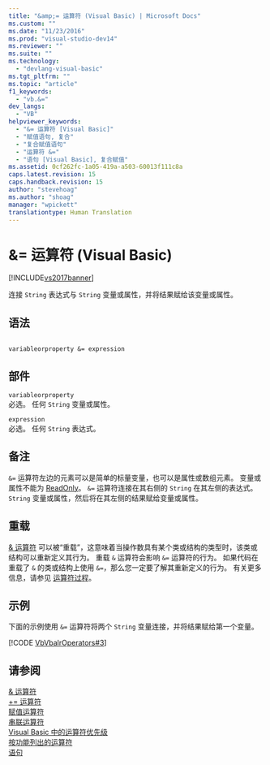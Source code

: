 ```yaml
---
title: "&amp;= 运算符 (Visual Basic) | Microsoft Docs"
ms.custom: ""
ms.date: "11/23/2016"
ms.prod: "visual-studio-dev14"
ms.reviewer: ""
ms.suite: ""
ms.technology: 
  - "devlang-visual-basic"
ms.tgt_pltfrm: ""
ms.topic: "article"
f1_keywords: 
  - "vb.&="
dev_langs: 
  - "VB"
helpviewer_keywords: 
  - "&= 运算符 [Visual Basic]"
  - "赋值语句, 复合"
  - "复合赋值语句"
  - "运算符 &="
  - "语句 [Visual Basic], 复合赋值"
ms.assetid: 0cf262fc-1a05-419a-a503-60013f111c8a
caps.latest.revision: 15
caps.handback.revision: 15
author: "stevehoag"
ms.author: "shoag"
manager: "wpickett"
translationtype: Human Translation
---
```

# &amp;= 运算符 (Visual Basic)
[!INCLUDE[vs2017banner](../../../csharp/includes/vs2017banner.md)]

连接 `String` 表达式与 `String` 变量或属性，并将结果赋给该变量或属性。  
  
## 语法  
  
```  
  
variableorproperty &= expression  
```  
  
## 部件  
 `variableorproperty`  
 必选。  任何 `String` 变量或属性。  
  
 `expression`  
 必选。  任何 `String` 表达式。  
  
## 备注  
 `&=` 运算符左边的元素可以是简单的标量变量，也可以是属性或数组元素。  变量或属性不能为 [ReadOnly](../../../visual-basic/language-reference/modifiers/readonly.md)。  `&=` 运算符连接在其右侧的 `String` 在其左侧的表达式。 `String` 变量或属性，然后将在其左侧的结果赋给变量或属性。  
  
## 重载  
 [& 运算符](../../../visual-basic/language-reference/operators/concatenation-operator.md) 可以被“重载”，这意味着当操作数具有某个类或结构的类型时，该类或结构可以重新定义其行为。  重载 `&` 运算符会影响 `&=` 运算符的行为。  如果代码在重载了 `&` 的类或结构上使用 `&=`，那么您一定要了解其重新定义的行为。  有关更多信息，请参见 [运算符过程](../../../visual-basic/programming-guide/language-features/procedures/operator-procedures.md)。  
  
## 示例  
 下面的示例使用 `&=` 运算符将两个 `String` 变量连接，并将结果赋给第一个变量。  
  
 [!CODE [VbVbalrOperators#3](../CodeSnippet/VS_Snippets_VBCSharp/VbVbalrOperators#3)]  
  
## 请参阅  
 [& 运算符](../../../visual-basic/language-reference/operators/concatenation-operator.md)   
 [\+\= 运算符](../../../visual-basic/language-reference/operators/addition-assignment-operator.md)   
 [赋值运算符](../../../visual-basic/language-reference/operators/assignment-operators.md)   
 [串联运算符](../../../visual-basic/language-reference/operators/concatenation-operators.md)   
 [Visual Basic 中的运算符优先级](../../../visual-basic/language-reference/operators/operator-precedence.md)   
 [按功能列出的运算符](../../../visual-basic/language-reference/operators/operators-listed-by-functionality.md)   
 [语句](../../../visual-basic/programming-guide/language-features/statements.md)